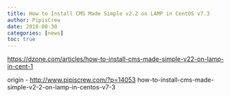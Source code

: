 ```yaml
---
title: How to Install CMS Made Simple v2.2 on LAMP in CentOS v7.3
author: PipisCrew
date: 2018-08-30
categories: [news]
toc: true
---
```


https://dzone.com/articles/how-to-install-cms-made-simple-v22-on-lamp-in-cent-1

origin - http://www.pipiscrew.com/?p=14053 how-to-install-cms-made-simple-v2-2-on-lamp-in-centos-v7-3